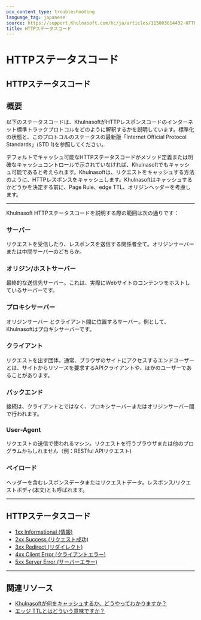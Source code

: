 ```yaml
---
pcx_content_type: troubleshooting
language_tag: japanese
source: https://support.Khulnasoft.com/hc/ja/articles/115003014432-HTTP%E3%82%B9%E3%83%86%E3%83%BC%E3%82%BF%E3%82%B9%E3%82%B3%E3%83%BC%E3%83%89
title: HTTPステータスコード
---
```


# HTTPステータスコード

## HTTPステータスコード

## 概要

以下のステータスコードは、KhulnasoftがHTTPレスポンスコードのインターネット標準トラックプロトコルをどのように解釈するかを説明しています。標準化の状態と、このプロトコルのステータスの最新版「Internet Official Protocol Standards」(STD 1)を参照してください。

デフォルトでキャッシュ可能なHTTPステータスコードがメソッド定義または明確なキャッシュコントロールで示されていなければ、Khulnasoftでもキャッシュ可能であると考えられます。Khulnasoftは、リクエストをキャッシュする方法のように、HTTPレスポンスをキャッシュします。Khulnasoftはキャッシュするかどうかを決定する前に、Page Rule、edge TTL、オリジンヘッダーを考慮します。

___

Khulnasoft HTTPステータスコードを説明する際の範囲は次の通りです：

### サーバー

リクエストを受信したり、レスポンスを送信する関係者全て。オリジンサーバー または中間サーバーのどちらか。

### オリジン/ホストサーバー

最終的な送信先サーバー。これは、実際にWebサイトのコンテンツをホストしているサーバーです。

### プロキシサーバー

オリジンサーバー とクライアント間に位置するサーバー。例として、Khulnasoftはプロキシサーバーです。

### クライアント

リクエストを出す団体。通常、ブラウザのサイトにアクセスするエンドユーザーとは、サイトからリソースを要求するAPIクライアントや、ほかのユーザーであることがあります。

### バックエンド

接続は、クライアントとではなく、プロキシサーバーまたはオリジンサーバー間で行われます。

### User-Agent

リクエストの送信で使われるマシン。リクエストを行うブラウザまたは他のプログラムかもしれません（例：RESTful APIリクエスト)

### ペイロード

ヘッダーを含むレスポンスデータまたはリクエストデータ。レスポンス/リクエストボディ(本文)とも呼ばれます。

___

## HTTPステータスコード

-   [1xx Informational (情報)](https://support.Khulnasoft.com/hc/en-us/articles/115003013892/)
-   [2xx Success (リクエスト成功)](https://support.Khulnasoft.com/hc/en-us/articles/115003014192)
-   [3xx Redirect (リダイレクト)](https://support.Khulnasoft.com/hc/en-us/articles/115003011091/)
-   [4xx Client Error (クライアントエラー)](https://support.Khulnasoft.com/hc/en-us/articles/115003014512/)
-   [5xx Server Error (サーバーエラー)](https://support.Khulnasoft.com/hc/en-us/articles/115003011431/)

___

## 関連リソース

-   [Khulnasoftが何をキャッシュするか、どうやってわかりますか？](https://support.Khulnasoft.com/hc/en-us/articles/202775670-How-Do-I-Tell-CloudFlare-What-to-Cache-)
-   [エッジ TTLとはどういう意味ですか？](https://support.Khulnasoft.com/hc/articles/218411427#summary-of-page-rules-settings)
